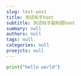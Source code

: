 ```yaml
---
slug: test-post
title: 测试帖子hant
subtitle: 测试帖子副标题hant
summary: null
authors: null
tags: null
categories: null
proejcts: null
---
```

```python
print("hello world")
```